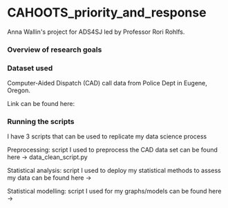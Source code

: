 # CAHOOTS_priority_and_response
Anna Wallin's project for ADS4SJ led by Professor Rori Rohlfs.

### Overview of research goals

### Dataset used 
Computer-Aided Dispatch (CAD) call data from Police Dept in Eugene, Oregon.

Link can be found here: 


### Running the scripts
I have 3 scripts that can be used to replicate my data science process

Preprocessing: script I used to preprocess the CAD data set can be found here -> data_clean_script.py

Statistical analysis: script I used to deploy my statistical methods to assess my data can be found here -> 

Statistical modelling: script I used for my graphs/models can be found here -> 

